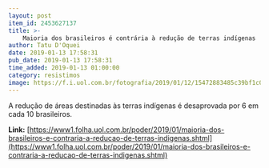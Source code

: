 ```yaml
---
layout: post
item_id: 2453627137
title: >-
    Maioria dos brasileiros é contrária à redução de terras indígenas
author: Tatu D'Oquei
date: 2019-01-13 17:58:31
pub_date: 2019-01-13 17:58:31
time_added: 2019-01-13 01:00:00
category: resistimos
image: https://f.i.uol.com.br/fotografia/2019/01/12/15472883485c39bf1c0558b_1547288348_3x2_rt.jpg
---
```


A redução de áreas destinadas às terras indígenas é desaprovada por 6 em cada 10 brasileiros.

**Link:** [https://www1.folha.uol.com.br/poder/2019/01/maioria-dos-brasileiros-e-contraria-a-reducao-de-terras-indigenas.shtml](https://www1.folha.uol.com.br/poder/2019/01/maioria-dos-brasileiros-e-contraria-a-reducao-de-terras-indigenas.shtml)

